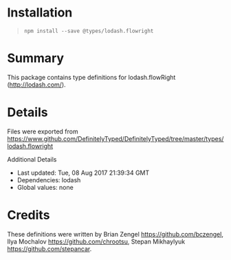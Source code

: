 # Installation
> `npm install --save @types/lodash.flowright`

# Summary
This package contains type definitions for lodash.flowRight (http://lodash.com/).

# Details
Files were exported from https://www.github.com/DefinitelyTyped/DefinitelyTyped/tree/master/types/lodash.flowright

Additional Details
 * Last updated: Tue, 08 Aug 2017 21:39:34 GMT
 * Dependencies: lodash
 * Global values: none

# Credits
These definitions were written by Brian Zengel <https://github.com/bczengel>, Ilya Mochalov <https://github.com/chrootsu>, Stepan Mikhaylyuk <https://github.com/stepancar>.
